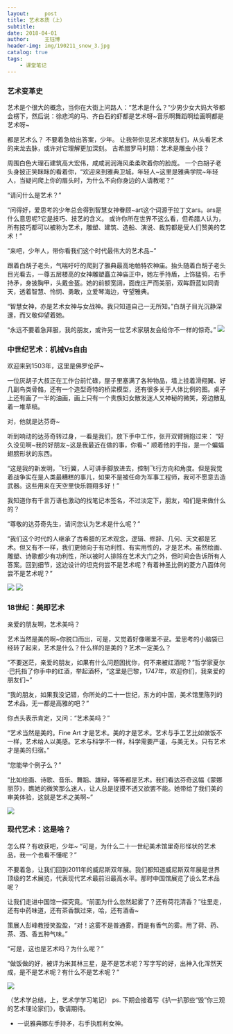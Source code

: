 ```yaml
--- 
layout:     post 
title: 艺术本质（上）
subtitle:  
date: 2018-04-01
author:     王钰博 
header-img: img/190211_snow_3.jpg
catalog: true
tags:
    - 课堂笔记
--- 
```



### 艺术变革史
艺术是个很大的概念，当你在大街上问路人：“艺术是什么？”少男少女大妈大爷都会楞下，然后说：徐悲鸿的马、齐白石的虾都是艺术呀~音乐啊舞蹈啊绘画啊都是艺术呀~

都是艺术么？ 不要着急给出答案，少年。 让我带你见艺术家朋友们，从头看艺术的来龙去脉，或许对它理解更加深刻。
古希腊罗马时期：艺术是雕虫小技？

周围白色大理石建筑高大宏伟，咸咸润润海风柔柔吹着你的脸庞。 一个白胡子老头身披正笑眯眯的看着你，“欢迎来到雅典卫城，年轻人~这里是雅典学院~年轻人，当疑问爬上你的眉头时，为什么不向你身边的人请教呢？”

“请问什么是艺术？”

“问得好，爱思考的少年总会得到智慧女神眷顾~art这个词源于拉丁文ars。ars是什么意思呢?它是技巧、技艺的含义。 或许你所在世界不这么看，但希腊人认为，所有技巧都可以被称为艺术，雕塑、建筑、造船、演说、裁剪都是受人们赞美的艺术！”

“来吧，少年人，带你看我们这个时代最伟大的艺术品~”

跟着白胡子老头，气喘吁吁的爬到了雅典最高地帕特农神庙。抬头随着白胡子老头目光看去，一尊五层楼高的女神雕塑矗立神庙正中，她左手持盾，上饰猛鸮，右手持矛，身披胸甲，头戴金盔。她的前额宽阔，面庞庄严而美丽，双眸蔚蓝如同青天，透着智慧、怜悯、勇敢，立爱琴海边，守望雅典。

“智慧女神，亦是艺术女神与女战神。我只知道自己一无所知。”白胡子目光沉静深邃，而又敬仰望着她。

“永远不要着急拜服，我的朋友，或许另一位艺术家朋友会给你不一样的惊奇。”
![](https://timgsa.baidu.com/timg?image&quality=80&size=b9999_10000&sec=1523031049124&di=7edbb74aa2014f5c9ab4938d746588ea&imgtype=0&src=http%3A%2F%2Fimgsrc.baidu.com%2Fimgad%2Fpic%2Fitem%2Fa8ec8a13632762d083863c84abec08fa513dc655.jpg)



### 中世纪艺术：机械Vs自由
欢迎来到1503年，这里是佛罗伦萨~

一位灰胡子大叔正在工作台前忙碌，屋子里塞满了各种物品，墙上挂着滑翔翼、好几副鸟类骨骼，还有一个造型奇特的桥梁模型，还有很多关于人体比例的图。桌子上还有画了一半的油画，画上只有一个贵族妇女散发迷人又神秘的微笑，旁边散乱着一堆草稿。

对，他就是达芬奇~

听到响动的达芬奇转过身，一看是我们，放下手中工作，张开双臂拥抱过来： “好久没见啊~我的好朋友~这是我最近在做的事，你看~” 顺着他的手指，是一个蝙蝠翅膀形状的东西。

“这是我的新发明，飞行翼，人可讲手脚放进去，控制飞行方向和角度。但是我觉着战争实在是人类最糟糕的事儿，如果不是被任命为军事工程师，我可不愿意去造武器。这些用来在天空里快乐翱翔多好！”

我知道你有千言万语也激动的找笔记本签名，不过淡定下，朋友，咱们是来做什么的？

“尊敬的达芬奇先生，请问您认为艺术是什么呢？”

“我们这个时代的人继承了古希腊的艺术观念，逻辑、修辞、几何、天文都是艺术。但又有不一样，我们更倾向于有功利性、有实用性的，才是艺术。虽然绘画、雕塑、诗歌都少有功利性，所以被时人排除在艺术大门之外，但时间会告诉所有人答案。回到细节，这边设计的坦克何尝不是艺术呢？有着神圣比例的菱方八面体何尝不是艺术呢？”

![](https://timgsa.baidu.com/timg?image&quality=80&size=b9999_10000&sec=1523625844&di=da7e2bebe61d154d3d56816c8c93b2d7&imgtype=jpg&er=1&src=http%3A%2F%2Fe.hiphotos.baidu.com%2Fzhidao%2Fpic%2Fitem%2Fd058ccbf6c81800a3521ca67b83533fa838b4796.jpg)
![](https://ss1.bdstatic.com/70cFvXSh_Q1YnxGkpoWK1HF6hhy/it/u=3710063489,1740018444&fm=27&gp=0.jpg)

### 18世纪：美即艺术
亲爱的朋友啊，艺术美吗？

艺术当然是美的啊~你脱口而出，可是，又觉着好像哪里不妥。爱思考的小脑袋已经转了起来，艺术是什么？什么样的是美的？艺术一定美么？

“不要迷茫，亲爱的朋友，如果有什么问题困扰你，何不来被红酒呢？”哲学家夏尔·巴托指了你手中的红酒，举起酒杯，“这里是巴黎，1747年，欢迎你们，我亲爱的朋友们~”

“我的朋友，如果我没记错，你所处的二十一世纪，东方的中国，美术馆里陈列的艺术品，无一都是高雅的吧？”

你点头表示肯定，又问：“艺术美吗？”

“艺术当然是美的。Fine Art 才是艺术。美的才是艺术。艺术与手工艺比如做饭不一样，艺术给人以美感。艺术与科学不一样，科学需要严谨，与美无关。只有艺术才是美的归宿。”

“您能举个例子么？”

“比如绘画、诗歌、音乐、舞蹈、雄辩，等等都是艺术。我们看达芬奇这幅《蒙娜丽莎》，瞧她的微笑那么迷人，让人总是捉摸不透又欲罢不能。她带给了我们美的审美体验，这就是艺术之美啊~”

![](https://timgsa.baidu.com/timg?image&quality=80&size=b9999_10000&sec=1523626011&di=48a298840989b975bf4a15397b8d3aab&imgtype=jpg&er=1&src=http%3A%2F%2Fimgsrc.baidu.com%2Fimgad%2Fpic%2Fitem%2Fb7fd5266d0160924db71f30fde0735fae6cd3449.jpg)

### 现代艺术：这是啥？
怎么样？有收获吧，少年~ “可是，为什么二十一世纪美术馆里奇形怪状的艺术品，我一个也看不懂呢？”

不要着急，让我们回到2011年的威尼斯双年展。我们都知道威尼斯双年展是世界顶级的艺术展览，代表现代艺术最前沿最高水平。那时中国馆展览了设么艺术品呢？

让我们走进中国馆一探究竟。“前面为什么忽然起雾了？还有荷花清香？”往里走，还有中药味道，还有茶香飘过来，哈，还有酒香~

策展人彭峰教授笑盈盈，“对！这雾不是普通雾，而是有香气的雾。用了荷、药、茶、酒、香五种气味。”

“可是，这也是艺术吗？为什么呢？”

“做饭做的好，被评为米其林三星，是不是艺术呢？写字写的好，出神入化浑然天成，是不是艺术呢？有什么不是艺术呢？”

![](https://timgsa.baidu.com/timg?image&quality=80&size=b9999_10000&sec=1523031479471&di=ddde3eac924da860d213163f9dca36a3&imgtype=0&src=http%3A%2F%2Fblog.artintern.net%2Fdata%2Fuploads%2Fweblogs%2F334%2F201106%2F1308824466821.jpg)

（艺术学总结，上，艺术学学习笔记） ps. 下期会接着写《扒一扒那些“毁”你三观的艺术理论家们》，敬请期待。
* 一说雅典娜左手持矛，右手执胜利女神。
